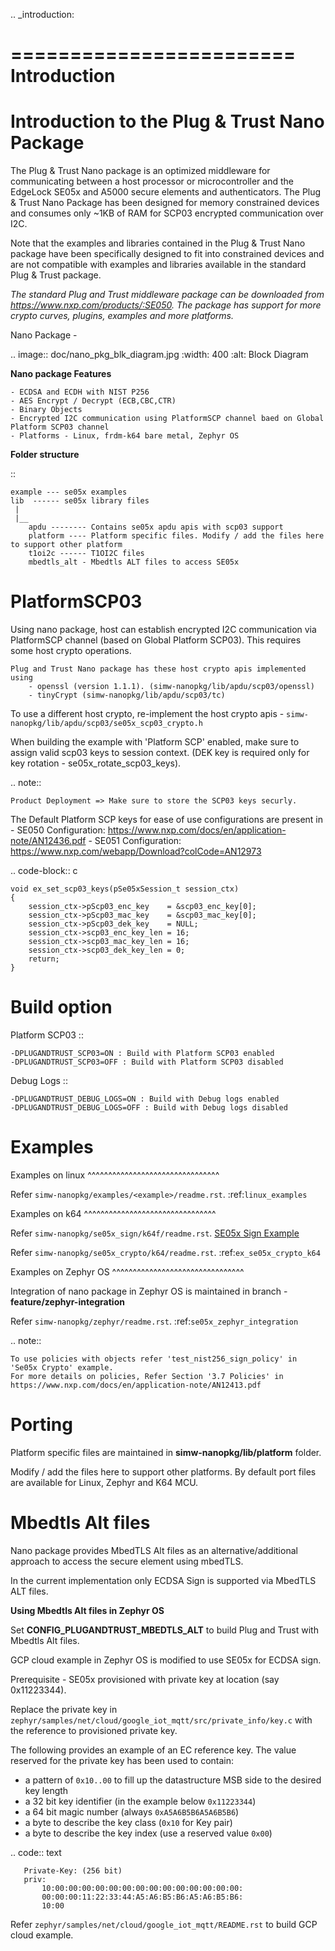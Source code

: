 .. _introduction:

========================
Introduction
========================

Introduction to the Plug & Trust Nano Package
===============================================

The Plug & Trust Nano package is an optimized middleware for communicating between a host processor or microcontroller and
the EdgeLock SE05x and A5000 secure elements and authenticators. The Plug & Trust Nano Package has been designed for memory constrained
devices and consumes only ~1KB of RAM for SCP03 encrypted communication over I2C.

Note that the examples and libraries contained in the Plug & Trust Nano package have been specifically designed to fit into constrained devices
and are not compatible with examples and libraries available in the standard Plug & Trust package.

*The standard Plug and Trust middleware package can be downloaded from https://www.nxp.com/products/:SE050.
The package has support for more crypto curves, plugins, examples and more platforms.*

Nano Package -

.. image:: doc/nano_pkg_blk_diagram.jpg
  :width: 400
  :alt: Block Diagram

**Nano package Features**

	- ECDSA and ECDH with NIST P256
	- AES Encrypt / Decrypt (ECB,CBC,CTR)
	- Binary Objects
	- Encrypted I2C communication using PlatformSCP channel baed on Global Platform SCP03 channel
	- Platforms - Linux, frdm-k64 bare metal, Zephyr OS


**Folder structure**

::

	example --- se05x examples
	lib  ------ se05x library files
	 |
	 |__
		apdu -------- Contains se05x apdu apis with scp03 support
		platform ---- Platform specific files. Modify / add the files here to support other platform
		t1oi2c ------ T1OI2C files
		mbedtls_alt - Mbedtls ALT files to access SE05x


PlatformSCP03
===============================================

Using nano package, host can establish encrypted I2C communication via PlatformSCP channel
(based on Global Platform SCP03). This requires some host crypto operations.

	Plug and Trust Nano package has these host crypto apis implemented using
		- openssl (version 1.1.1). (simw-nanopkg/lib/apdu/scp03/openssl)
		- tinyCrypt (simw-nanopkg/lib/apdu/scp03/tc)

To use a different host crypto, re-implement the host crypto apis -
`simw-nanopkg/lib/apdu/scp03/se05x_scp03_crypto.h`

When building the example with 'Platform SCP' enabled, make sure to assign valid scp03 keys to session context.
(DEK key is required only for key rotation - se05x_rotate_scp03_keys).

.. note::

	Product Deployment => Make sure to store the SCP03 keys securly.

The Default Platform SCP keys for ease of use configurations are present in
	- SE050 Configuration: https://www.nxp.com/docs/en/application-note/AN12436.pdf
	- SE051 Configuration: https://www.nxp.com/webapp/Download?colCode=AN12973

.. code-block:: c

	void ex_set_scp03_keys(pSe05xSession_t session_ctx)
	{
	    session_ctx->pScp03_enc_key    = &scp03_enc_key[0];
	    session_ctx->pScp03_mac_key    = &scp03_mac_key[0];
	    session_ctx->pScp03_dek_key    = NULL;
	    session_ctx->scp03_enc_key_len = 16;
	    session_ctx->scp03_mac_key_len = 16;
	    session_ctx->scp03_dek_key_len = 0;
	    return;
	}


Build option
===============================================

Platform SCP03 ::

	-DPLUGANDTRUST_SCP03=ON : Build with Platform SCP03 enabled
	-DPLUGANDTRUST_SCP03=OFF : Build with Platform SCP03 disabled

Debug Logs ::

	-DPLUGANDTRUST_DEBUG_LOGS=ON : Build with Debug logs enabled
	-DPLUGANDTRUST_DEBUG_LOGS=OFF : Build with Debug logs disabled


Examples
===============================================

Examples on linux
^^^^^^^^^^^^^^^^^^^^^^^^^^^^^^^^

Refer `simw-nanopkg/examples/<example>/readme.rst`. :ref:`linux_examples`

Examples on k64
^^^^^^^^^^^^^^^^^^^^^^^^^^^^^^^^

Refer `simw-nanopkg/se05x_sign/k64f/readme.rst`. [SE05x Sign Example](examples/se05x_sign/readme.rst)

Refer `simw-nanopkg/se05x_crypto/k64/readme.rst`. :ref:`ex_se05x_crypto_k64`

Examples on Zephyr OS
^^^^^^^^^^^^^^^^^^^^^^^^^^^^^^^^

Integration of nano package in Zephyr OS is maintained in branch - **feature/zephyr-integration**

Refer `simw-nanopkg/zephyr/readme.rst`. :ref:`se05x_zephyr_integration`


.. note::

	To use policies with objects refer 'test_nist256_sign_policy' in 'Se05x Crypto' example.
	For more details on policies, Refer Section '3.7 Policies' in https://www.nxp.com/docs/en/application-note/AN12413.pdf


Porting
===============================================

Platform specific files are maintained in **simw-nanopkg/lib/platform** folder.

Modify / add the files here to support other platforms. By default port files are available for Linux, Zephyr and K64 MCU.


Mbedtls Alt files
===============================================

Nano package provides MbedTLS Alt files as an alternative/additional approach to access the secure element using mbedTLS.

In the current implementation only ECDSA Sign is supported via MbedTLS ALT files.


**Using Mbedtls Alt files in Zephyr OS**

Set **CONFIG_PLUGANDTRUST_MBEDTLS_ALT** to build Plug and Trust with Mbedtls Alt files.

GCP cloud example in Zephyr OS is modified to use SE05x for ECDSA sign.

Prerequisite - SE05x provisioned with private key at location (say 0x11223344).

Replace the private key in `zephyr/samples/net/cloud/google_iot_mqtt/src/private_info/key.c`
with the reference to provisioned private key.

The following provides an example of an EC reference key. The value reserved
for the private key has been used to contain:

-  a pattern of ``0x10..00`` to fill up the datastructure MSB side to the
   desired key length
-  a 32 bit key identifier (in the example below ``0x11223344``)
-  a 64 bit magic number (always ``0xA5A6B5B6A5A6B5B6``)
-  a byte to describe the key class (``0x10`` for Key pair)
-  a byte to describe the key index (use a reserved value ``0x00``)

.. code:: text

       Private-Key: (256 bit)
       priv:
           10:00:00:00:00:00:00:00:00:00:00:00:00:00:00:
           00:00:00:11:22:33:44:A5:A6:B5:B6:A5:A6:B5:B6:
           10:00

Refer `zephyr/samples/net/cloud/google_iot_mqtt/README.rst` to build GCP cloud example.
